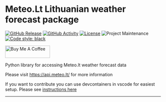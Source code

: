 # Meteo.Lt Lithuanian weather forecast package

[![GitHub Release][releases-shield]][releases]
[![GitHub Activity][commits-shield]][commits]
[![License][license-shield]](LICENSE)
![Project Maintenance][maintenance-shield]
[![Code style: black](https://img.shields.io/badge/code%20style-black-000000.svg)](https://github.com/psf/black)

<a href="https://buymeacoffee.com/pdfdc52z8h" target="_blank"><img src="https://cdn.buymeacoffee.com/buttons/v2/default-yellow.png" alt="Buy Me A Coffee" style="height: 40px !important;width: 145px !important;" ></a>

Python library for accessing Meteo.lt weather forecast data

Please visit https://api.meteo.lt/ for more information

If you want to contribute you can use devcontainers in vscode for easiest setup. Please see [instructions here](.devcontainer/README.md)

***

[commits-shield]: https://img.shields.io/github/commit-activity/y/Brunas/meteo_lt-pkg.svg?style=flat-square
[commits]: https://github.com/Brunas/meteo_lt-pkg/commits/main
[license-shield]: https://img.shields.io/github/license/Brunas/meteo_lt-pkg.svg?style=flat-square
[maintenance-shield]: https://img.shields.io/badge/maintainer-Brunas%20%40Brunas-blue.svg?style=flat-square
[releases-shield]: https://img.shields.io/github/release/Brunas/meteo_lt-pkg.svg?style=flat-square
[releases]: https://github.com/Brunas/meteo_lt-pkg/releases